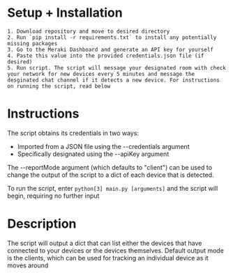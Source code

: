 # Setup + Installation
    1. Download repository and move to desired directory
    2. Run `pip install -r requirements.txt` to install any potentially missing packages
    3. Go to the Meraki Dashboard and generate an API key for yourself
    4. Paste this value into the provided credentials.json file (if desired)
    5. Run script. The script will message your designated room with check your network for new devices every 5 minutes and message the desginated chat channel if it detects a new device. For instructions on running the script, read below

# Instructions
The script obtains its credentials in two ways: 
- Imported from a JSON file using the --credentials argument
- Specifically designated using the --apiKey argument

The --reportMode argument (which defaults to "client") can be used to change the output of the script to a dict of each device that is detected.

To run the script, enter `python[3] main.py [arguments]` and the script will begin, requiring no further input


# Description
The script will output a dict that can list either the devices that have connected to your devices or the devices themselves. Default output mode is the clients, which can be used for tracking an individual device as it moves around 
